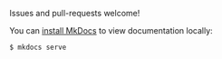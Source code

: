Issues and pull-requests welcome!

You can [install MkDocs](https://www.mkdocs.org/#installation) to view documentation locally:

```bash
$ mkdocs serve
```